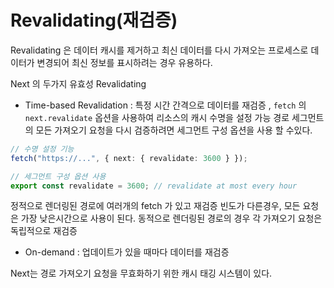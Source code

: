 # Revalidating(재검증)

Revalidating 은 데이터 캐시를 제거하고 최신 데이터를 다시 가져오는 프로세스로 데이터가 변경되어 최신 정보를 표시하려는 경우 유용하다.

Next 의 두가지 유효성 Revalidating

- Time-based Revalidation : 특정 시간 간격으로 데이터를 재검증 , `fetch` 의 `next.revalidate` 옵션을 사용하여 리소스의 캐시 수명을 설정 가능
  경로 세그먼트의 모든 가져오기 요청을 다시 검증하려면 세그먼트 구성 옵션을 사용 할 수있다.

```ts
// 수명 설정 기능
fetch("https://...", { next: { revalidate: 3600 } });

// 세그먼트 구성 옵션 사용
export const revalidate = 3600; // revalidate at most every hour
```

정적으로 렌더링된 경로에 여러개의 fetch 가 있고 재검증 빈도가 다른경우, 모든 요청은 가장 낮은시간으로 사용이 된다.
동적으로 렌더링된 경로의 경우 각 가져오기 요청은 독립적으로 재검증

- On-demand : 업데이트가 있을 때마다 데이터를 재검증

Next는 경로 가져오기 요청을 무효화하기 위한 캐시 태깅 시스템이 있다.
